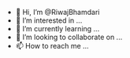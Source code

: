 - 👋 Hi, I’m @RiwajBhamdari
- 👀 I’m interested in ...
- 🌱 I’m currently learning ...
- 💞️ I’m looking to collaborate on ...
- 📫 How to reach me ...

<!---
RiwajBhamdari/RiwajBhamdari is a ✨ special ✨ repository because its `README.md` (this file) appears on your GitHub profile.
You can click the Preview link to take a look at your changes.
--->
